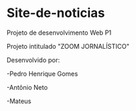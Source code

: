 # Site-de-noticias

Projeto de desenvolvimento Web P1

Projeto intitulado "ZOOM JORNALÍSTICO"

Desenvolvido por:

-Pedro Henrique Gomes

-Antônio Neto

-Mateus

